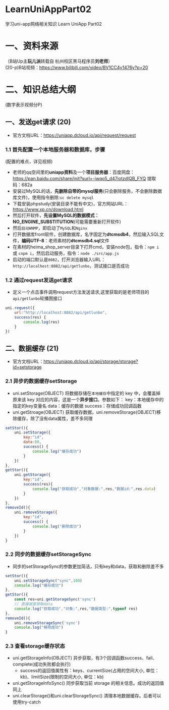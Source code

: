 # LearnUniAppPart02
学习uni-app网络相关知识   Learn UniApp Part02

# 一、资料来源
（B站Up主**玩儿派**转载自 杭州校区黑马程序员**刘老师**）  
(20-p)B站视频：https://www.bilibili.com/video/BV1CC4y1476y?p=20

# 二、知识总结大纲
(数字表示视频分P)  
## 一、发送get请求 (20)
* 官方文档URL：https://uniapp.dcloud.io/api/request/request  
### 1.1 首先配置一个本地服务器和数据库，步骤
(配置的难点，详见视频)  
* 老师的qq空间里的**uniapp资料**及一个**项目服务器**：百度网盘：https://pan.baidu.com/share/init?surl=-jwqo5_d47iotzdlQB_FYQ 提取码：682a 
* 安装过MySQL的话，**先删除自带的mysql服务**(只会删除服务，不会删除数据库文件)，使用指令删除:`sc delete mysql`
* 下载安装phpstudy(安装目录不能有中文)，官方网站URL：https://www.xp.cn/download.html
* 然后打开软件，**先设置MySQL的数据模式：NO_ENGINE_SUBSTITUTION**(可能需要重新打开软件)
* 然后`启动WNMP`，即启动了`MySQL`和`Nginx`
* 打开数据库front软件，创建数据库，名字固定为**dtcmsdb4**，然后输入SQL文件，**编码UTF-8**：老师素材的**dtcmsdb4.sql**文件
* 在素材的heima_shop_server目录下打开cmd，安装node包，指令：`npm i` 或 `cnpm i`，然后启动服务，指令：`node ./src/app.js`
* 启动的端口默认是`8082`，打开浏览器输入URL：`http://localhost:8082/api/getlunbo`，测试接口是否成功

### 1.2 通过request发送get请求
* 定义一个点击事件调用request方法发送请求,这里获取的是老师项目的`api/getlunbo`轮播图接口
```javaScript
uni.request({
	url:"http://localhost:8082/api/getlunbo",
	success(res) {
		console.log(res)
	}
})
```
## 二、数据缓存 (21)
* 官方文档URL：https://uniapp.dcloud.io/api/storage/storage?id=setstorage
### 2.1 异步的数据缓存setStorage
* uni.setStorage(OBJECT) 将数据存储在`本地缓存`中指定的 key 中，会覆盖掉原来该 key 对应的内容，这是一个**异步接口**。参数如下：
  key：本地缓存中的指定的key变量名
  data：缓存的数据
  success：存储成功回调函数
* uni.getStroage(OBJECT) 获取缓存数据，uni.removeStorage(OBJECT)移除缓存，除了没有data属性，差不多同理
```javaScript
setStor(){
	uni.setStorage({
		key:"id",
		data:80,
		success() {
			console.log("缓存成功")
		}
	})
},
getStor(){
	uni.getStorage({
		key:"id",
		success(res){
			console.log("获取成功","对象数据:",res,"数据id:",res.data)
		}
	})
},
removeId(){
	uni.removeStorage({
		key:"id",
		success() {
			console.log("删除成功")
		}
	})
}
```
### 2.2 同步的数据缓存setStorageSync
* 同步的setStorageSync的参数更加简洁，只有key和data，获取和删除差不多
```javaScript
setStor(){
	uni.setStorageSync("sync",100)
    console.log("缓存成功")
},
getStor(){
	const res=uni.getStorageSync('sync')
	// 直接就是获取data
	console.log("获取成功","对象:",res,"数据类型:",typeof res)
},
removeId(){
	uni.removeStorageSync('sync')
	console.log("移除成功")
}
```
### 2.3 查看storage缓存状态
* uni.getStorageInfo(OBJECT) 异步获取，有3个回调函数success、fail、complete(成功失败都会执行)
  * success的返回值属性有：keys、currentSize(占用的空间大小, 单位：kb)、limitSize(限制的空间大小, 单位：kb)
* uni.getStorageInfoSync() 同步获取当前 storage 的相关信息。成功的返回值同上
* uni.clearStorage()和uni.clearStorageSync() 清理本地数据缓存。后者可以使用try-catch

